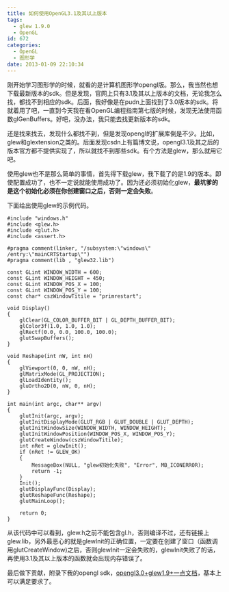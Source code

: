 ```yaml
---
title: 如何使用OpenGL3.1及其以上版本
tags:
  - glew 1.9.0
  - OpenGL
id: 672
categories:
  - OpenGL
  - 图形学
date: 2013-01-09 22:10:34
---
```


刚开始学习图形学的时候，就看的是计算机图形学opengl版。那么，我当然也想下载最新版本的sdk。但是发现，官网上只有3.1及其以上版本的文档，无论我怎么找，都找不到相应的sdk。后面，我好像是在pudn上面找到了3.0版本的sdk。将就着用了吧，一直到今天我在看OpenGL编程指南第七版的时候，发现无法使用函数glGenBuffers。好吧，没办法，我只能去找更新版本的sdk。

还是找来找去，发现什么都找不到，但是发现opengl的扩展库倒是不少。比如，glew和glextension之类的。后面发现csdn上有篇博文说，opengl3.1及其之后的版本官方都不提供实现了，所以就找不到那些sdk。有个方法是glew，那么就用它吧。

使用glew也不是那么简单的事情，首先得下载glew，我下载了的是1.9的版本。即使配置成功了，也不一定说就能使用成功了。因为还必须初始化glew，**最坑爹的是这个初始化必须在你创建窗口之后，否则一定会失败**。

下面给出使用glew的示例代码。

``` stylus
#include "windows.h"
#include <glew.h>
#include <glut.h>
#include <assert.h>

#pragma comment(linker, "/subsystem:\"windows\" /entry:\"mainCRTStartup\"")
#pragma comment(lib , "glew32.lib")

const GLint WINDOW_WIDTH = 600;
const GLint WINDOW_HEIGHT = 450;
const GLint WINDOW_POS_X = 100;
const GLint WINDOW_POS_Y = 100;
const char* cszWindowTitile = "primrestart";

void Display()
{
    glClear(GL_COLOR_BUFFER_BIT | GL_DEPTH_BUFFER_BIT);
    glColor3f(1.0, 1.0, 1.0);
    glRectf(0.0, 0.0, 100.0, 100.0);
    glutSwapBuffers();
}

void Reshape(int nW, int nH)
{
    glViewport(0, 0, nW, nH);
    glMatrixMode(GL_PROJECTION);
    glLoadIdentity();
    gluOrtho2D(0, nW, 0, nH);
}

int main(int argc, char** argv)
{
    glutInit(argc, argv);
    glutInitDisplayMode(GLUT_RGB | GLUT_DOUBLE | GLUT_DEPTH);
    glutInitWindowSize(WINDOW_WIDTH, WINDOW_HEIGHT);
    glutInitWindowPosition(WINDOW_POS_X, WINDOW_POS_Y);
    glutCreateWindow(cszWindowTitile);
    int nRet = glewInit();
    if (nRet != GLEW_OK)
    {
        MessageBox(NULL, "glew初始化失败", "Error", MB_ICONERROR);
        return -1;
    }
    Init();
    glutDisplayFunc(Display);
    glutReshapeFunc(Reshape);
    glutMainLoop();

    return 0;
}
```

从该代码中可以看到，glew.h之前不能包含gl.h，否则编译不过，还有链接上glew.lib，另外最恶心的就是glewInit的正确位置，一定要在创建了窗口（函数调用glutCreateWindow)之后，否则glewInit一定会失败的，glewInit失败了的话，再使用3.1及其以上版本的函数就会出现内存错误了。

最后做下贡献，附录下我的opengl sdk，[opengl3.0+glew1.9+一点文档](https://pan.baidu.com/s/1bS3dV4)，基本上可以满足要求了。
